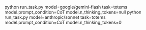 python run_task.py model=google/gemini-flash task=totems model.prompt_condition=CoT model.n_thinking_tokens=null
python run_task.py model=anthropic/sonnet task=totems model.prompt_condition=CoT model.n_thinking_tokens=0